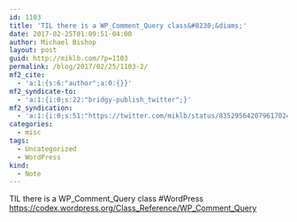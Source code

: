 ```yaml
---
id: 1103
title: 'TIL there is a WP_Comment_Query class&#8230;&diams;'
date: 2017-02-25T01:09:51-04:00
author: Michael Bishop
layout: post
guid: http://miklb.com/?p=1103
permalink: /blog/2017/02/25/1103-2/
mf2_cite:
  - 'a:1:{s:6:"author";a:0:{}}'
mf2_syndicate-to:
  - 'a:1:{i:0;s:22:"bridgy-publish_twitter";}'
mf2_syndication:
  - 'a:1:{i:0;s:51:"https://twitter.com/miklb/status/835295642079617024";}'
categories:
  - misc
tags:
  - Uncategorized
  - WordPress
kind:
  - Note
---
```

TIL there is a WP_Comment_Query class #WordPress <https://codex.wordpress.org/Class_Reference/WP_Comment_Query>